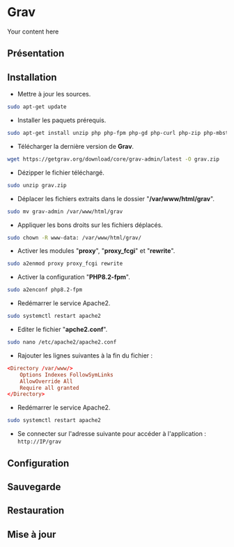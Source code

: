 # Grav
Your content here

## Présentation

## Installation
- Mettre à jour les sources.
```bash
sudo apt-get update
```
- Installer les paquets prérequis.
```bash
sudo apt-get install unzip php php-fpm php-gd php-curl php-zip php-mbstring php-xml -y
```
- Télécharger la dernière version de **Grav**.
```bash
wget https://getgrav.org/download/core/grav-admin/latest -O grav.zip
```
- Dézipper le fichier téléchargé.
```bash
sudo unzip grav.zip
```
- Déplacer les fichiers extraits dans le dossier "**/var/www/html/grav**".
```bash
sudo mv grav-admin /var/www/html/grav
```
- Appliquer les bons droits sur les fichiers déplacés.
```bash
sudo chown -R www-data: /var/www/html/grav/
```
- Activer les modules "**proxy**", "**proxy_fcgi**" et "**rewrite**".
```bash
sudo a2enmod proxy proxy_fcgi rewrite
```
- Activer la configuration "**PHP8.2-fpm**".
```bash
sudo a2enconf php8.2-fpm
```
- Redémarrer le service Apache2.
```bash
sudo systemctl restart apache2
```
- Editer le fichier "**apche2.conf**".
```bash
sudo nano /etc/apache2/apache2.conf
```
- Rajouter les lignes suivantes à la fin du fichier :
```conf
<Directory /var/www/> 
	Options Indexes FollowSymLinks
	AllowOverride All
	Require all granted
</Directory>
```
- Redémarrer le service Apache2.
```bash
sudo systemctl restart apache2
```
- Se connecter sur l'adresse suivante pour accéder à l'application : `http://IP/grav`

## Configuration

## Sauvegarde

## Restauration

## Mise à jour